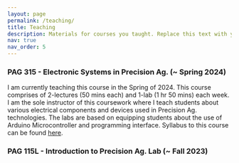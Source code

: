```yaml
---
layout: page
permalink: /teaching/
title: Teaching
description: Materials for courses you taught. Replace this text with your description.
nav: true
nav_order: 5
---
```


### PAG 315 - Electronic Systems in Precision Ag. (~ Spring 2024)
I am currently teaching this course in the Spring of 2024. This course comprises of 2-lectures (50 mins each) and 1-lab (1 hr 50 mins) each week. I am the sole instructor of this coursework where I teach students about various electrical components and devices used in Precision Ag. technologies. The labs are based on equipping students about the use of Arduino Microcontroller and programming interface. Syllabus to this course can be found [here](PAG315ClassDoc_Rai.pdf). 

### PAG 115L - Introduction to Precision Ag. Lab (~ Fall 2023) 
